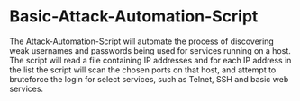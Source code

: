 # Basic-Attack-Automation-Script
The Attack-Automation-Script will automate the process of discovering weak usernames and passwords being used for services running on a host. The script will read a file containing IP addresses and for each IP address in the list the script will scan the chosen ports on that host, and attempt to bruteforce the login for select services, such as Telnet, SSH and basic web services.
